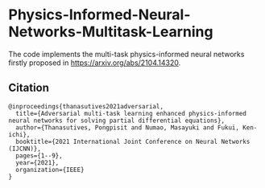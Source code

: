 # Physics-Informed-Neural-Networks-Multitask-Learning

The code implements the multi-task physics-informed neural networks firstly proposed in https://arxiv.org/abs/2104.14320.

## Citation
```
@inproceedings{thanasutives2021adversarial,
  title={Adversarial multi-task learning enhanced physics-informed neural networks for solving partial differential equations},
  author={Thanasutives, Pongpisit and Numao, Masayuki and Fukui, Ken-ichi},
  booktitle={2021 International Joint Conference on Neural Networks (IJCNN)},
  pages={1--9},
  year={2021},
  organization={IEEE}
}
```
